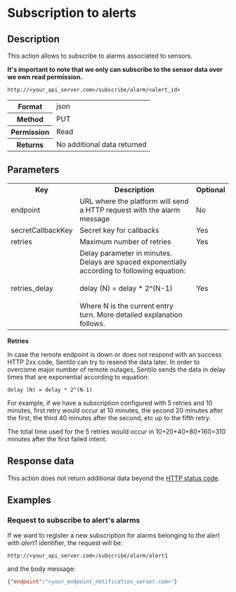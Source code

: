 Subscription to alerts
======================

## Description

This action allows to subscribe to alarms associated to sensors.

**It's important to note that we only can subscribe to the sensor data over we own read permission.**

```
http://<your_api_server.com>/subscribe/alarm/<alert_id>
```

<table>
	<tbody>
		<tr>
			<th>Format</th>
			<td>json</td>
		</tr>
		<tr>
			<th>Method</th>
			<td>PUT</td>
		</tr>
		<tr>
			<th>Permission</th>
			<td>Read</td>
		</tr>
		<tr>
			<th>Returns</th>
			<td>No additional data returned</td>
		</tr>
	</tbody>
</table>

## Parameters

<table>
	<tbody>
		<tr>
			<th>Key</th>
			<th>Description</th>
			<th>Optional</th>
		</tr>
		<tr>
			<td>endpoint</td>
			<td>URL where the platform will send a HTTP request with the alarm message</td>
			<td>No</td>
		</tr>
		<tr>
			<td>secretCallbackKey</td>
			<td>Secret key for callbacks</td>
			<td>Yes</td>
		</tr>
		<tr>
			<td>retries</td>
			<td>Maximum number of retries</td>
			<td>Yes</td>
		</tr>
		<tr>
			<td>retries_delay</td>
			<td>Delay parameter in minutes. Delays are spaced exponentially according to following equation:<br>
				<br>delay (N) = delay * 2^(N-1)<br>
				<br>Where N is the current entry turn. More detailed explanation follows.
			</td>
			<td>Yes&nbsp;</td>
		</tr>
	</tbody>
</table> 

**Retries**

In case the remote endpoint is down or does not respond with an success HTTP 2xx code, Sentilo can try to resend the data later. In order to overcome major number of remote outages, Sentilo sends the data in delay times that are exponential according to equation:

```
delay (N) = delay * 2^(N-1)
```

For example, if we have a subscription configured with 5 retries and 10 minutes, first retry would occur at 10 minutes, the second 20 minutes after the first, the third 40 minutes after the second, etc up to the fifth retry.

The total time used for the 5 retries would occur in 10+20+40+80+160=310 minutes after the first failed intent.

## Response data

This action does not return additional data beyond the [HTTP status code](../../general_model.html#reply).


## Examples

### Request to subscribe to alert's alarms

If we want to register a new subscription for alarms belonging to the alert with <em>alert1</em> identifier, the request will be:

```
http://<your_api_server.com>/subscribe/alarm/alert1
```

and the body message:

```json
{"endpoint":"<your_endpoint_notification_server.com>"}
```
